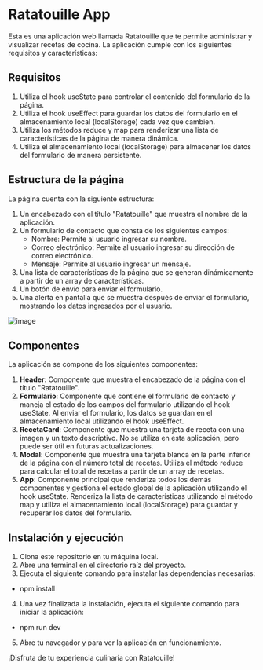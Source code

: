 # Ratatouille App

Esta es una aplicación web llamada Ratatouille que te permite administrar y visualizar recetas de cocina. La aplicación cumple con los siguientes requisitos y características:

## Requisitos

1. Utiliza el hook useState para controlar el contenido del formulario de la página.
2. Utiliza el hook useEffect para guardar los datos del formulario en el almacenamiento local (localStorage) cada vez que cambien.
3. Utiliza los métodos reduce y map para renderizar una lista de características de la página de manera dinámica.
4. Utiliza el almacenamiento local (localStorage) para almacenar los datos del formulario de manera persistente.

## Estructura de la página

La página cuenta con la siguiente estructura:

1. Un encabezado con el título "Ratatouille" que muestra el nombre de la aplicación.
2. Un formulario de contacto que consta de los siguientes campos:
   - Nombre: Permite al usuario ingresar su nombre.
   - Correo electrónico: Permite al usuario ingresar su dirección de correo electrónico.
   - Mensaje: Permite al usuario ingresar un mensaje.
3. Una lista de características de la página que se generan dinámicamente a partir de un array de características.
4. Un botón de envío para enviar el formulario.
5. Una alerta en pantalla que se muestra después de enviar el formulario, mostrando los datos ingresados por el usuario.

![image](https://github.com/RichyRed/AppRecetasReact/assets/84047015/925c12cd-974e-4751-b0f1-97415642c520)


## Componentes

La aplicación se compone de los siguientes componentes:

1. **Header**: Componente que muestra el encabezado de la página con el título "Ratatouille".
2. **Formulario**: Componente que contiene el formulario de contacto y maneja el estado de los campos del formulario utilizando el hook useState. Al enviar el formulario, los datos se guardan en el almacenamiento local utilizando el hook useEffect.
3. **RecetaCard**: Componente que muestra una tarjeta de receta con una imagen y un texto descriptivo. No se utiliza en esta aplicación, pero puede ser útil en futuras actualizaciones.
4. **Modal**: Componente que muestra una tarjeta blanca en la parte inferior de la página con el número total de recetas. Utiliza el método reduce para calcular el total de recetas a partir de un array de recetas.
5. **App**: Componente principal que renderiza todos los demás componentes y gestiona el estado global de la aplicación utilizando el hook useState. Renderiza la lista de características utilizando el método map y utiliza el almacenamiento local (localStorage) para guardar y recuperar los datos del formulario.

## Instalación y ejecución

1. Clona este repositorio en tu máquina local.
2. Abre una terminal en el directorio raíz del proyecto.
3. Ejecuta el siguiente comando para instalar las dependencias necesarias:

* npm install
  
4. Una vez finalizada la instalación, ejecuta el siguiente comando para iniciar la aplicación:

* npm run dev

5. Abre tu navegador y  para ver la aplicación en funcionamiento.

¡Disfruta de tu experiencia culinaria con Ratatouille!





